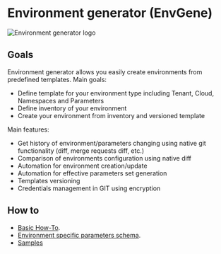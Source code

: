 # Environment generator (EnvGene)

![Environment generator logo](/logo.png "Environment generator")

## Goals

Environment generator allows you easily create environments from predefined templates.
Main goals:

- Define template for your environment type including Tenant, Cloud, Namespaces and Parameters
- Define inventory of your environment
- Create your environment from inventory and versioned template

Main features:

- Get history of environment/parameters changing using native git functionality (diff, merge requests diff, etc.)
- Comparison of environments configuration using native diff
- Automation for environment creation/update
- Automation for effective parameters set generation
- Templates versioning
- Credentials management in GIT using encryption

## How to

- [Basic How-To](docs/basic-how-to.md).
- [Environment specific parameters schema](docs/env-specific-schema.md).
- [Samples](/docs/samples/README.md)
